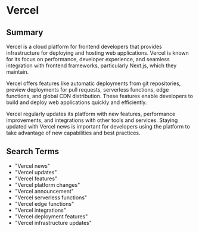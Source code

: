 # Vercel

## Summary

Vercel is a cloud platform for frontend developers that provides infrastructure for deploying and hosting web applications. Vercel is known for its focus on performance, developer experience, and seamless integration with frontend frameworks, particularly Next.js, which they maintain.

Vercel offers features like automatic deployments from git repositories, preview deployments for pull requests, serverless functions, edge functions, and global CDN distribution. These features enable developers to build and deploy web applications quickly and efficiently.

Vercel regularly updates its platform with new features, performance improvements, and integrations with other tools and services. Staying updated with Vercel news is important for developers using the platform to take advantage of new capabilities and best practices.

## Search Terms

- "Vercel news"
- "Vercel updates"
- "Vercel features"
- "Vercel platform changes"
- "Vercel announcement"
- "Vercel serverless functions"
- "Vercel edge functions"
- "Vercel integrations"
- "Vercel deployment features"
- "Vercel infrastructure updates"